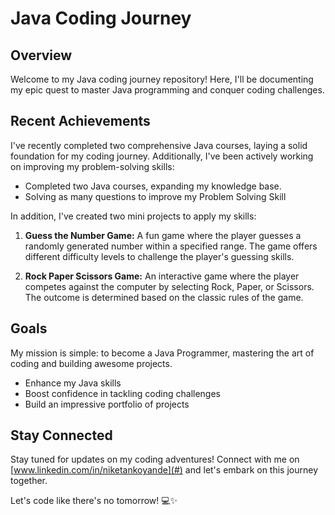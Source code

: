 # Java Coding Journey

## Overview
Welcome to my Java coding journey repository! Here, I'll be documenting my epic quest to master Java programming and conquer coding challenges.

## Recent Achievements
I've recently completed two comprehensive Java courses, laying a solid foundation for my coding journey. Additionally, I've been actively working on improving my problem-solving skills:

- Completed two Java courses, expanding my knowledge base.
- Solving as many questions to improve my Problem Solving Skill

  
In addition, I've created two mini projects to apply my skills:

1. **Guess the Number Game:** A fun game where the player guesses a randomly generated number within a specified range. The game offers different difficulty levels to challenge the player's guessing skills.
   
2. **Rock Paper Scissors Game:** An interactive game where the player competes against the computer by selecting Rock, Paper, or Scissors. The outcome is determined based on the classic rules of the game.

## Goals
My mission is simple: to become a Java Programmer, mastering the art of coding and building awesome projects.
- Enhance my Java skills
- Boost confidence in tackling coding challenges
- Build an impressive portfolio of projects

## Stay Connected
Stay tuned for updates on my coding adventures! Connect with me on [www.linkedin.com/in/niketankoyande](#) and let's embark on this journey together.

Let's code like there's no tomorrow! 💻✨
